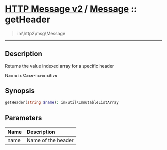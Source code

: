 # [HTTP Message v2](http2.md) / [Message](http2-Message.md) :: getHeader
 > im\http2\msg\Message
____

## Description
Returns the value indexed array for a specific header

Name is Case-insensitive

## Synopsis
```php
getHeader(string $name): im\util\ImmutableListArray
```

## Parameters
| Name | Description |
| :--- | :---------- |
| name | Name of the header |
